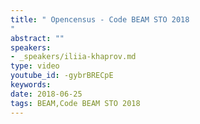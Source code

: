 ```yaml
---
title: " Opencensus - Code BEAM STO 2018
"
abstract: ""
speakers:
- _speakers/iliia-khaprov.md
type: video
youtube_id: -gybrBRECpE
keywords: 
date: 2018-06-25
tags: BEAM,Code BEAM STO 2018
---
```

